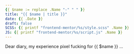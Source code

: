 ```yaml
---
{{ $name := replace .Name "-" " " }}
title: "{{ $name | title }}"
date: {{ .Date }}
draft: false
SCSS: {{ printf "frontend-mentor/%s/style.scss" .Name }}
JS: {{ printf "frontend-mentor/%s/script.js" .Name }}
---
```


Dear diary, my experience pixel fucking for {{ $name }}
...
